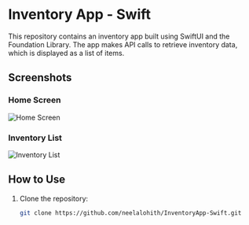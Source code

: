 # Inventory App - Swift

This repository contains an inventory app built using SwiftUI and the Foundation Library. The app makes API calls to retrieve inventory data, which is displayed as a list of items.

## Screenshots

### Home Screen
![Home Screen](https://github.com/neelalohith/InventoryApp-Swift/assets/98219059/c1dd883b-a711-4679-bdd7-02ab22c0e55b.png)

### Inventory List
![Inventory List](https://github.com/neelalohith/InventoryApp-Swift/assets/98219059/d93565ca-c777-4196-bcd4-291855c5f553.png)

## How to Use

1. Clone the repository:
   ```bash
   git clone https://github.com/neelalohith/InventoryApp-Swift.git
